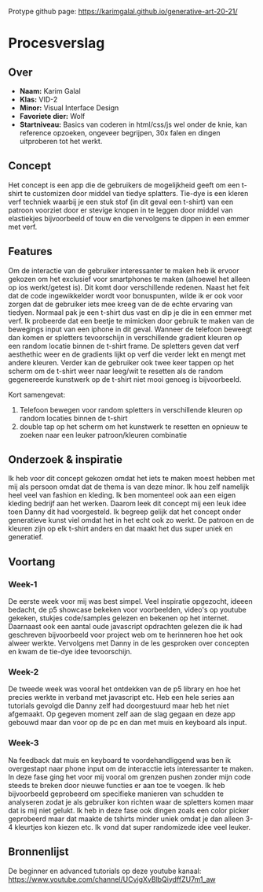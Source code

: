 <!-- Vergeet je niet de comments uit te zetten voordat je begint met typen? 💬 -->

Protype github page: https://karimgalal.github.io/generative-art-20-21/

# Procesverslag

## Over
* **Naam:** Karim Galal
* **Klas:** VID-2
* **Minor:** Visual Interface Design
* **Favoriete dier:** Wolf
* **Startniveau:** Basics van coderen in html/css/js wel onder de knie, kan reference opzoeken, ongeveer begrijpen, 30x falen en dingen uitproberen tot het werkt.

## Concept
Het concept is een app die de gebruikers de mogelijkheid geeft om een t-shirt te customizen door middel van tiedye splatters. Tie-dye is een kleren verf techniek waarbij je een stuk stof (in dit geval een t-shirt) van een patroon voorziet door er stevige knopen in te leggen door middel van elastiekjes bijvoorbeeld of touw en die vervolgens te dippen in een emmer met verf.  

## Features
Om de interactie van de gebruiker interessanter te maken heb ik ervoor gekozen om het exclusief voor smartphones te maken (alhoewel het alleen op ios werkt/getest is). Dit komt door verschillende redenen. Naast het feit dat de code ingewikkelder wordt voor bonuspunten, wilde ik er ook voor zorgen dat de gebruiker iets mee kreeg van de de echte ervaring van tiedyen. Normaal pak je een t-shirt dus vast en dip je die in een emmer met verf. Ik probeerde dat een beetje te mimicken door gebruik te maken van de bewegings input van een iphone in dit geval. Wanneer de telefoon beweegt dan komen er spletters tevoorschijn in verschillende gradient kleuren op een random locatie binnen de t-shirt frame. De spletters geven dat verf aesthethic weer en de gradients lijkt op verf die verder lekt en mengt met andere kleuren. Verder kan de gebruiker ook twee keer tappen op het scherm om de t-shirt weer naar leeg/wit te resetten als de random gegenereerde kunstwerk op de t-shirt niet mooi genoeg is bijvoorbeeld.

Kort samengevat:
1) Telefoon bewegen voor random spletters in verschillende kleuren op random locaties binnen de t-shirt
2) double tap op het scherm om het kunstwerk te resetten en opnieuw te zoeken naar een leuker patroon/kleuren combinatie

## Onderzoek & inspiratie
Ik heb voor dit concept gekozen omdat het iets te maken moest hebben met mij als persoon omdat dat de thema is van deze minor. Ik hou zelf namelijk heel veel van fashion en kleding. Ik ben momenteel ook aan een eigen kleding bedrijf aan het werken. Daarom leek dit concept mij een leuk idee toen Danny dit had voorgesteld. Ik begreep gelijk dat het concept onder generatieve kunst viel omdat het in het echt ook zo werkt. De patroon en de kleuren zijn op elk t-shirt anders en dat maakt het dus super uniek en generatief.

## Voortang
### Week-1
De eerste week voor mij was best simpel. Veel inspiratie opgezocht, ideeen bedacht, de p5 showcase bekeken voor voorbeelden, video's op youtube gekeken, stukjes code/samples gelezen en bekenen op het internet. Daarnaast ook een aantal oude javascript opdrachten gelezen die ik had geschreven bijvoorbeeld voor project web om te herinneren hoe het ook alweer werkte. Vervolgens met Danny in de les gesproken over concepten en kwam de tie-dye idee tevoorschijn.

### Week-2
De tweede week was vooral het ontdekken van de p5 library en hoe het precies werkte in verband met javascript etc. Heb een hele series aan tutorials gevolgd die Danny zelf had doorgestuurd maar heb het niet afgemaakt. Op gegeven moment zelf aan de slag gegaan en deze app gebouwd maar dan voor op de pc en dan met muis en keyboard als input.

### Week-3
Na feedback dat muis en keyboard te voordehandliggend was ben ik overgestapt naar phone input om de interacctie iets interessanter te maken. In deze fase ging het voor mij vooral om grenzen pushen zonder mijn code steeds te breken door nieuwe functies er aan toe te voegen. Ik heb bijvoorbeeld geprobeerd om specifieke manieren van schudden te analyseren zodat je als gebruiker kon richten waar de spletters komen maar dat is mij niet gelukt. Ik heb in deze fase ook dingen zoals een color picker geprobeerd maar dat maakte de tshirts minder uniek omdat je dan alleen 3-4 kleurtjes kon kiezen etc. Ik vond dat super randomizede idee veel leuker.


## Bronnenlijst
De beginner en advanced tutorials op deze youtube kanaal: https://www.youtube.com/channel/UCvjgXvBlbQiydffZU7m1_aw
